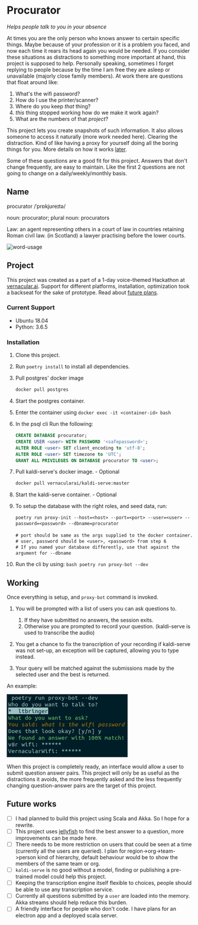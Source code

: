 # Procurator

_Helps people talk to you in your absence_

At times you are the only person who knows answer to certain specific things. Maybe because of your profession or
it is a problem you faced, and now each time it rears its head again you would be needed. If you consider these situations
as distractions to something more important at hand, this project is supposed to help. Personally speaking, sometimes
I forget replying to people because by the time I am free they are asleep or unavailable (majorly close family members). 
At work there are questions that float around like: 

 1. What's the wifi password?
 2. How do I use the printer/scanner?
 3. Where do you keep _that_ thing?
 4. _this_ thing stopped working how do we make it work again?
 5. What are the numbers of that _project_?

This project lets you create snapshots of such information. It also allows someone to access it naturally (more work needed here).
Clearing the distraction. Kind of like having a proxy for yourself doing all the boring things for you. More details on how it works [later](#working). 

Some of these questions are a good fit for this project. Answers that don't change frequently, are easy to maintain.
Like the first 2 questions are not going to change on a daily/weekly/monthly basis.

## Name
procurator /ˈprɒkjʊreɪtə/

noun: procurator; plural noun: procurators

Law: an agent representing others in a court of law in countries retaining Roman civil law.
        (in Scotland) a lawyer practising before the lower courts.

![word-usage](https://www.gstatic.com/onebox/dictionary/etymology/en/desktop/adc8de134fe7081488d1ecb22f470da58eba3003a0838886073e0882f54caf09.png)

## Project
This project was created as a part of a 1-day voice-themed Hackathon at [vernacular.ai](https://github.com/Vernacular-ai). 
Support for different platforms, installation, optimization took a backseat for the sake of prototype. 
Read about [future plans](#future-works).

### Current Support
  - Ubuntu 18.04
  - Python: 3.6.5

### Installation
 1. Clone this project.
 
 2. Run `poetry install` to install all dependencies.

 3. Pull postgres' docker image
    ```bash
    docker pull postgres
    ```
 4. Start the postgres container.
 
 5. Enter the container using `docker exec -it <container-id> bash`
 
 6. In the psql cli Run the following:
    ```sql
    CREATE DATABASE procurator;
    CREATE USER <user> WITH PASSWORD '<safepassword>';
    ALTER ROLE <user> SET client_encoding to 'utf-8';
    ALTER ROLE <user> SET timezone to 'UTC';
    GRANT ALL PRIVILEGES ON DATABASE procurator TO <user>;
    ```

 7. Pull kaldi-serve's docker image. - Optional
    ```bash
    docker pull vernacularai/kaldi-serve:master
    ```   
 8. Start the kaldi-serve container. - Optional
 
 9. To setup the database with the right roles, and seed data, run:
    ```
    poetry run proxy-init --host=<host> --port=<port> --user=<user> --password=<password> --dbname=procurator
    
    # port should be same as the args supplied to the docker container.
    # user, password should be <user>, <password> from step 6
    # If you named your database differently, use that against the argument for --dbname
    ```
 
 10. Run the cli by using:
    ```bash
    poetry run proxy-bot --dev
    ```

## Working
Once everything is setup, and `proxy-bot` command is invoked. 

 1. You will be prompted with a list of users you can ask questions to.
    1. If they have submitted no answers, the session exits.
    2. Otherwise you are prompted to record your question. (kaldi-serve is used to transcribe the audio)

 2. You get a chance to fix the transcription of your recording if kaldi-serve was not set-up, 
   an exception will be captured, allowing you to type instead.
   
 3. Your query will be matched against the submissions made by the selected user and the best is returned.

An example:

![working](./assets/working.png)

When this project is completely ready, an interface would allow a user to submit question answer pairs.
This project will only be as useful as the distractions it avoids, the more frequently asked and the less frequently changing
question-answer pairs are the target of this project.

## Future works
  - [ ] I had planned to build this project using Scala and Akka. So I hope for a rewrite.
  - [ ] This project uses [jellyfish](https://github.com/jamesturk/jellyfish) to find the best answer to a question, more improvements can be made here.
  - [ ] There needs to be more restriction on users that could be seen at a time (currently all the users are queried). I plan for region->org->team->person kind of hierarchy,
        default behaviour would be to show the members of the same team or org.
  - [ ] `kaldi-serve` is no good without a model, finding or publishing a pre-trained model could help this project.
  - [ ] Keeping the transcription engine itself flexible to choices, people should be able to use any transcription service.
  - [ ] Currently all questions submitted by a `user` are loaded into the memory. Akka streams should help reduce this burden.
  - [ ] A friendly interface for people who don't code. I have plans for an electron app and a deployed scala server.
